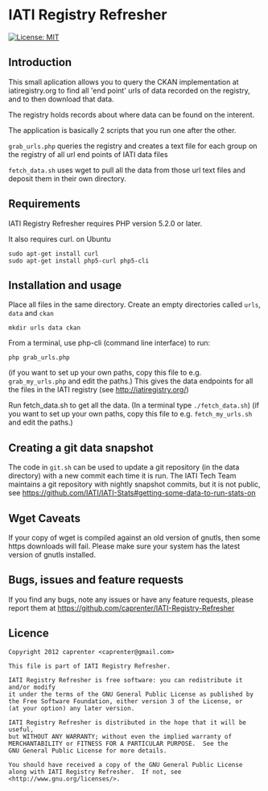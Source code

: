 IATI Registry Refresher
=======================

[![License: MIT](https://img.shields.io/badge/license-GPLv3-blue.svg)](https://github.com/IATI/IATI-Registry-Refresher#licence)

Introduction
------------

This small aplication allows you to query the CKAN implementation at iatiregistry.org
to find all 'end point' urls of data recorded on the registry, and to then download that data.

The registry holds records about where data can be found on the interent.

The application is basically 2 scripts that you run one after the other.

`grab_urls.php` 
queries the registry and creates a text file for each group on the registry of all url end points of IATI data files

`fetch_data.sh`
uses wget to pull all the data from those url text files and deposit them in their own directory.


Requirements
------------
IATI Registry Refresher requires PHP version 5.2.0 or later.

It also requires curl.
on Ubuntu 
```
sudo apt-get install curl
sudo apt-get install php5-curl php5-cli
```


Installation and usage
----------------------

Place all files in the same directory.
Create an empty directories called `urls`, `data` and `ckan`
```
mkdir urls data ckan
```

From a terminal, use php-cli (command line interface) to run:
```
php grab_urls.php
```
(if you want to set up your own paths, copy this file to e.g. ` grab_my_urls.php` and edit the paths.)
This gives the data endpoints for all the files in the IATI registry (see 
http://iatiregistry.org/)

Run fetch_data.sh to get all the data.
(In a terminal type `./fetch_data.sh`) 
(if you want to set up your own paths, copy this file to e.g. `fetch_my_urls.sh` and edit the paths.)



Creating a git data snapshot
----------------------------

The code in `git.sh` can be used to update a git repository (in the data directory) with a new commit each time it is run. The IATI Tech Team maintains a git repository with nightly snapshot commits, but it is not public, see https://github.com/IATI/IATI-Stats#getting-some-data-to-run-stats-on


Wget Caveats
------------

If your copy of wget is compiled against an old version of gnutls, then some https downloads will fail. Please make sure your system has the latest version of gnutls installed.


Bugs, issues and feature requests
--------------------------------

If you find any bugs, note any issues or have any feature requests, please
report them at https://github.com/caprenter/IATI-Registry-Refresher

Licence
-------

``` 
Copyright 2012 caprenter <caprenter@gmail.com>
     
This file is part of IATI Registry Refresher.
     
IATI Registry Refresher is free software: you can redistribute it and/or modify
it under the terms of the GNU General Public License as published by
the Free Software Foundation, either version 3 of the License, or
(at your option) any later version.
    
IATI Registry Refresher is distributed in the hope that it will be useful,
but WITHOUT ANY WARRANTY; without even the implied warranty of
MERCHANTABILITY or FITNESS FOR A PARTICULAR PURPOSE.  See the
GNU General Public License for more details.
    
You should have received a copy of the GNU General Public License
along with IATI Registry Refresher.  If not, see <http://www.gnu.org/licenses/>.
```
